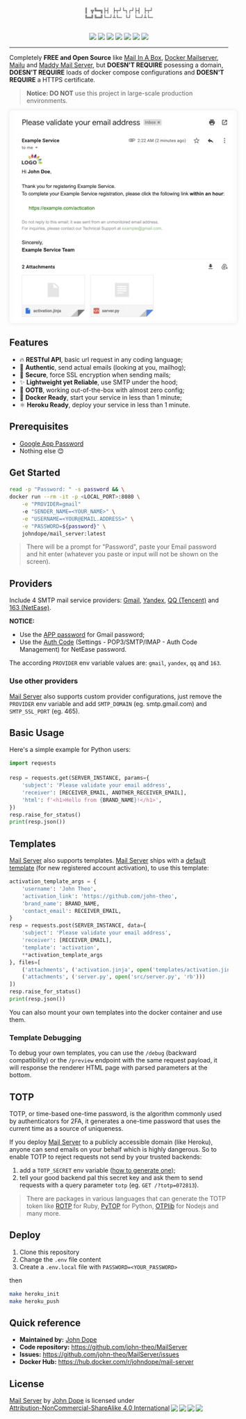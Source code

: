 <pre><p align="center"><code>

║ ╦╚═╗├┤ ├┬┘└┐┌┘├┤ ├┬┘
╚═╝╚═╝└─┘┴└─ └┘ └─┘┴└─
</code></p></pre>

<p align="center">
<a href="https://hub.docker.com/r/johndope/mail-server"><img src="https://img.shields.io/docker/pulls/johndope/mail-server.svg" /></a>
<a href="https://github.com/john-theo/MailServer"><img src="https://img.shields.io/github/stars/john-theo/MailServer?label=github stars" /></a>
<img src="https://img.shields.io/badge/language-python-brightgreen.svg" />
<img src="https://img.shields.io/docker/v/johndope/Mail-server?color=green" />
<img src="https://img.shields.io/github/last-commit/john-theo/MailServer?color=blue" />
<img src="https://img.shields.io/github/repo-size/john-theo/MailServer" />
<img src="https://img.shields.io/badge/license-CC_BY--NC--SA_4.0-lightgrey" />
</p>

---

Completely **FREE and Open Source** like [Mail In A Box](https://github.com/mail-in-a-box/mailinabox), [Docker Mailserver](https://github.com/docker-mailserver/docker-mailserver), [Mailu](https://github.com/Mailu/) and [Maddy Mail Server](https://github.com/foxcpp/maddy), but <strong>DOESN'T REQUIRE</strong> posessing a domain, <strong>DOESN'T REQUIRE</strong> loads of docker compose configurations and <strong>DOESN'T REQUIRE</strong> a HTTPS certificate.

> **Notice: DO NOT** use this project in large-scale production environments.

<p align="center">
<img src="imgs/banner.png" width="600" style="border-radius: 8px; box-shadow: 0px 0px 10px rgba(0,0,0,0.1); padding: 5px 10px" />
</p>

## Features

- 🔥 <strong>RESTful API</strong>, basic url request in any coding language;
- 📧 <strong>Authentic</strong>, send actual emails (looking at you, mailhog);
- 🔐 <strong>Secure</strong>, force SSL encryption when sending mails;
- ✨ <strong>Lightweight yet Reliable</strong>, use SMTP under the hood;
- 🚀 <strong>OOTB</strong>, working out-of-the-box with almost zero config;
- 🐳 <strong>Docker Ready</strong>, start your service in less than 1 minute;
- ⚛️ <strong>Heroku Ready</strong>, deploy your service in less than 1 minute.

## Prerequisites

- [Google App Password](https://myaccount.google.com/apppasswords)
- Nothing else 😊

## Get Started

```bash
read -p "Password: " -s password && \
docker run --rm -it -p <LOCAL_PORT>:8080 \
    -e "PROVIDER=gmail"
    -e "SENDER_NAME=<YOUR_NAME>" \
    -e "USERNAME=<YOUR@EMAIL.ADDRESS>" \
    -e "PASSWORD=${password}" \
    johndope/mail_server:latest
```

> There will be a prompt for "Password", paste your Email password and hit enter (whatever you paste or input will not be shown on the screen).

## Providers

Include 4 SMTP mail service providers: [Gmail](https://support.google.com/mail/answer/7126229?hl=en#zippy=%2Cstep-change-smtp-other-settings-in-your-email-client), [Yandex](https://yandex.com/support/mail/mail-clients/others.html), [QQ (Tencent)](https://service.mail.qq.com/cgi-bin/help?id=28&no=167&subtype=1) and [163 (NetEase)](http://help.163.com/09/1223/14/5R7P3QI100753VB8.html).

**NOTICE:**
- Use the [APP password](https://myaccount.google.com/apppasswords) for Gmail password;
- Use the [Auth Code](#) (Settings - POP3/SMTP/IMAP - Auth Code Management) for NetEase password.

The according `PROVIDER` env variable values are: `gmail`, `yandex`, `qq` and `163`.

### Use other providers

[Mail Server](https://github.com/john-theo/MailServer) also supports custom provider configurations, just remove the `PROVIDER` env variable and add  `SMTP_DOMAIN` (eg. smtp.gmail.com) and `SMTP_SSL_PORT` (eg. 465).

## Basic Usage

Here's a simple example for Python users:

```python
import requests

resp = requests.get(SERVER_INSTANCE, params={
    'subject': 'Please validate your email address',
    'receiver': [RECEIVER_EMAIL, ANOTHER_RECEIVER_EMAIL],
    'html': f'<h1>Hello from {BRAND_NAME}!</h1>',
})
resp.raise_for_status()
print(resp.json())
```

## Templates

[Mail Server](https://github.com/john-theo/MailServer) also supports templates. [Mail Server](https://github.com/john-theo/MailServer) ships with a [default template](https://github.com/john-theo/MailServer/blob/main/templates/activation.jinja) (for new registered account activation), to use this template:

```python
activation_template_args = {
    'username': 'John Theo',
    'activation_link': 'https://github.com/john-theo',
    'brand_name': BRAND_NAME,
    'contact_email': RECEIVER_EMAIL,
}
resp = requests.post(SERVER_INSTANCE, data={
    'subject': 'Please validate your email address',
    'receiver': [RECEIVER_EMAIL],
    'template': 'activation',
    **activation_template_args
}, files=[
    ('attachments', ('activation.jinja', open('templates/activation.jinja', 'rb'))),
    ('attachments', ('server.py', open('src/server.py', 'rb')))
])
resp.raise_for_status()
print(resp.json())
```

You can also mount your own templates into the docker container and use them.

### Template Debugging

To debug your own templates, you can use the `/debug` (backward compatibility) or the `/preview` endpoint with the same request payload, it will response the renderer HTML page with parsed parameters at the bottom.

## TOTP

TOTP, or time-based one-time password, is the algorithm commonly used by authenticators for 2FA, it generates a one-time password that uses the current time as a source of uniqueness.

If you deploy [Mail Server](https://github.com/john-theo/MailServer) to a publicly accessible domain (like Heroku), anyone can send emails on your behalf which is highly dangerous. So to enable TOTP to reject requests not send by your trusted backends:

1. add a `TOTP_SECRET` env variable ([how to generate one](https://github.com/pyauth/pyotp#generating-a-secret-key));
2. tell your good backend pal this secret key and ask them to send requests with a query parameter `totp` (eg. `GET /?totp=072813`).

> There are packages in various languages that can generate the TOTP token like [ROTP](https://github.com/mdp/rotp) for Ruby, [PyTOP](https://github.com/pyauth/pyotp) for Python, [OTPlib](https://github.com/yeojz/otplib) for Nodejs and many more.



## Deploy

1. Clone this repository
2. Change the `.env` file content
3. Create a `.env.local` file with `PASSWORD=<YOUR_PASSWORD>`

then

```bash
make heroku_init
make heroku_push
```

## Quick reference

- **Maintained by:** [John Dope](https://github.com/john-theo)
- **Code repository:** https://github.com/john-theo/MailServer
- **Issues:** https://github.com/john-theo/MailServer/issues
- **Docker Hub:** https://hub.docker.com/r/johndope/mail-server

## License

<p xmlns:cc="http://creativecommons.org/ns#" xmlns:dct="http://purl.org/dc/terms/"><a property="dct:title" rel="cc:attributionURL" href="https://avatars.githubusercontent.com/u/36699957">Mail Server</a> by <a rel="cc:attributionURL dct:creator" property="cc:attributionName" href="https://github.com/john-theo">John Dope</a> is licensed under <a href="http://creativecommons.org/licenses/by-nc-sa/4.0/?ref=chooser-v1" target="_blank" rel="license noopener noreferrer" style="display:inline-block;">Attribution-NonCommercial-ShareAlike 4.0 International<img style="height:18px;margin-left:3px;vertical-align:text-bottom;" src="https://mirrors.creativecommons.org/presskit/icons/cc.svg?ref=chooser-v1"><img style="height:18px;margin-left:3px;vertical-align:text-bottom;" src="https://mirrors.creativecommons.org/presskit/icons/by.svg?ref=chooser-v1"><img style="height:18px;margin-left:3px;vertical-align:text-bottom;" src="https://mirrors.creativecommons.org/presskit/icons/nc.svg?ref=chooser-v1"><img style="height:18px;margin-left:3px;vertical-align:text-bottom;" src="https://mirrors.creativecommons.org/presskit/icons/sa.svg?ref=chooser-v1"></a></p>
